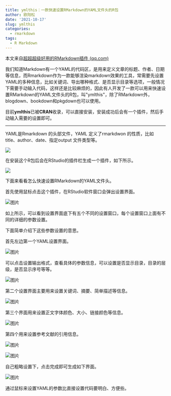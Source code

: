 ```yaml
---
title: ymlthis：一款快速设置RMarkdown的YAML文件头的R包
author: 欧阳松
date: '2021-10-17'
slug: ymlthis
categories:
  - rmarkdown
tags:
  - R Markdown
---
```


本文来自[超超超级好用的RMarkdown插件 (qq.com)](https://mp.weixin.qq.com/s/bjOjFVh3S59OuMGo5GmdRw)

我们知道Markdown有一个YAML的代码区，是用来定义文章的标题、作者、日期等信息，而Rmarkdown作为一款能够渲染markdown效果的工具，常需要先设置YAML的多种信息，比如关键词、导出哪种格式、是否显示目录等选项，一般情况下需要手动输入代码，这样还是比较麻烦的，因此有人开发了一款可以用来快速设置RMarkdown的YAML文件头的R包，叫"ymlthis"，除了RMarkdown外，blogdown、bookdown和pkgdown也可以使用。

目前**ymlthis**已被**CRAN**收录，可以直接安装，安装成功后会有一个插件，然后手动输入需要的设置即可。

------------------------------------------------------------------------

YAML是Rmarkdown 的头部文件，YAML 定义了rmarkdwon 的性质，比如title、author、date、指定output 文件类型等。

![](/course/2021-10-17-ymlthis/1634485123452.jpg)

在安装这个R包后会在RStudio的插件栏生成一个插件，如下所示。

![](/course/2021-10-17-ymlthis/1634485376656.jpg)

下面来看看怎么快速设置RMarkdown的YAML文件头。

首先使用鼠标点击这个插件，在RStudio软件窗口会弹出设置界面。

![图片](/course/2021-10-17-ymlthis/1634485413353.jpg)

如上所示，可以看到设置界面底下有五个不同的设置窗口，每个设置窗口上面有不同的详细的参数设置。

下面简单介绍下这些参数设置的意思。

首先左边第一个YAML设置界面。

![图片](/course/2021-10-17-ymlthis/1634485440012.jpg)

可以点击设置输出格式，查看具体的参数信息，可以设置是否显示目录，目录的层级，是否显示序号等等。

![图片](/course/2021-10-17-ymlthis/1634485460507.jpg)

第二个设置界面主要用来设置关键词、摘要、简单描述等信息。

![图片](/course/2021-10-17-ymlthis/1634485478008.jpg)

第三个界面用来设置正文字体颜色、大小、链接颜色等信息。

![图片](/course/2021-10-17-ymlthis/1634485499087.jpg)

第四个用来设置参考文献的引用信息。

![图片](/course/2021-10-17-ymlthis/1634485516578.jpg)

![图片](/course/2021-10-17-ymlthis/1634485533660.jpg)

自己粗略设置下，点击完成即可生成如下界面。

![图片](/course/2021-10-17-ymlthis/1634485551342.jpg)

通过鼠标来设置YAML的参数比直接设置代码要明白、方便些。
